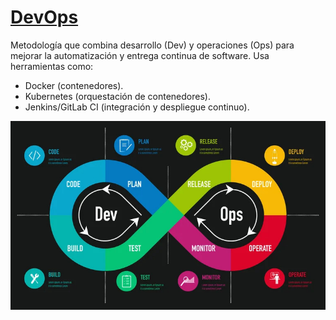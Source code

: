 # [DevOps](https://www.netapp.com/es/devops-solutions/what-is-devops/)

Metodología que combina desarrollo (Dev) y operaciones (Ops) para mejorar la automatización y entrega continua de software. Usa herramientas como:

- Docker (contenedores).
- Kubernetes (orquestación de contenedores).
- Jenkins/GitLab CI (integración y despliegue continuo).

![devops](img/Devops-1.jpg)
